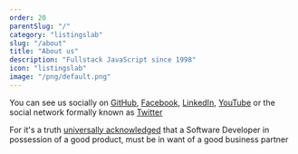 ```yaml
---
order: 20
parentSlug: "/"
category: "listingslab"
slug: "/about"
title: "About us"
description: "Fullstack JavaScript since 1998"
icon: "listingslab"
image: "/png/default.png"
---
```

You can see us socially on [GitHub](https://github.com/listingslab-software), 
[Facebook](https://www.facebook.com/listingslabspage/), 
[LinkedIn](https://www.linkedin.com/in/listingslab/), 
[YouTube](https://www.youtube.com/c/listingslab) or 
the social network formally known as [Twitter](https://twitter.com/machine_v4)

For it's a truth [universally acknowledged](https://www.goodreads.com/quotes/5882-it-is-a-truth-universally-acknowledged-that-a-single-man) that a 
Software Developer in possession of a good product, 
must be in want of a good business partner  
